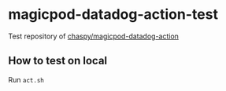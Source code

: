 # magicpod-datadog-action-test

Test repository of [chaspy/magicpod-datadog-action](https://github.com/chaspy/magicpod-datadog-action)

## How to test on local

Run `act.sh`
